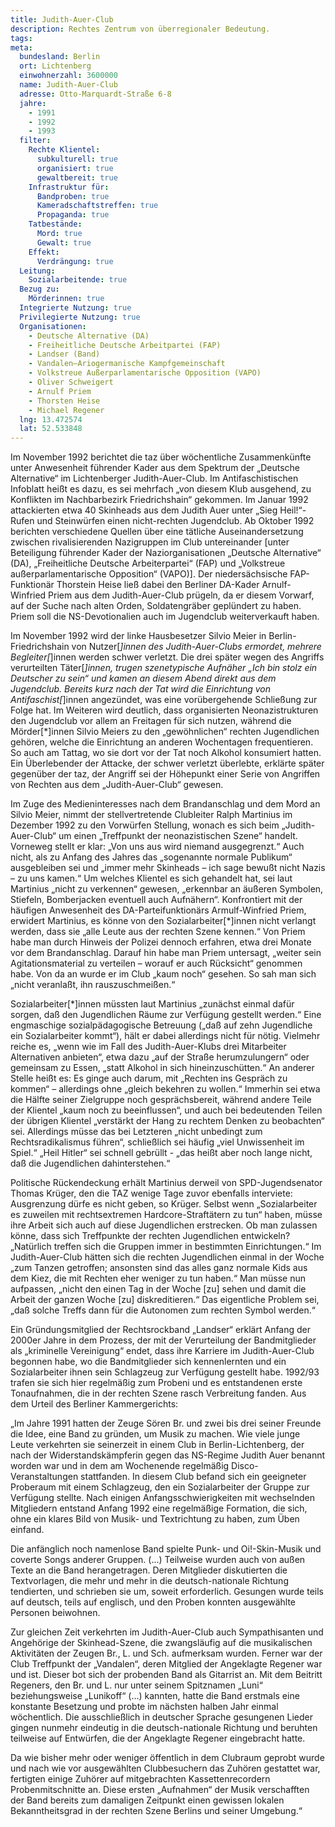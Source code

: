 ```yaml
---
title: Judith-Auer-Club
description: Rechtes Zentrum von überregionaler Bedeutung.
tags:
meta:
  bundesland: Berlin
  ort: Lichtenberg
  einwohnerzahl: 3600000
  name: Judith-Auer-Club
  adresse: Otto-Marquardt-Straße 6-8
  jahre: 
    - 1991
    - 1992
    - 1993
  filter:
    Rechte Klientel:
      subkulturell: true
      organisiert: true
      gewaltbereit: true
    Infrastruktur für:
      Bandproben: true
      Kameradschaftstreffen: true
      Propaganda: true
    Tatbestände:
      Mord: true
      Gewalt: true
    Effekt:
      Verdrängung: true
  Leitung:
    Sozialarbeitende: true
  Bezug zu:
    Mörderinnen: true
  Integrierte Nutzung: true
  Privilegierte Nutzung: true
  Organisationen: 
    - Deutsche Alternative (DA)
    - Freiheitliche Deutsche Arbeitpartei (FAP)
    - Landser (Band)
    - Vandalen–Ariogermanische Kampfgemeinschaft
    - Volkstreue Außerparlamentarische Opposition (VAPO)
    - Oliver Schweigert
    - Arnulf Priem
    - Thorsten Heise
    - Michael Regener
  lng: 13.472574
  lat: 52.533848
---
```


Im November 1992 berichtet die taz über wöchentliche Zusammenkünfte unter Anwesenheit führender Kader aus dem Spektrum der „Deutsche Alternative“ im Lichtenberger Judith-Auer-Club. Im Antifaschistischen Infoblatt heißt es dazu, es sei mehrfach „von diesem Klub ausgehend, zu Konflikten im Nachbarbezirk Friedrichshain“ gekommen. Im Januar 1992 attackierten etwa 40 Skinheads aus dem Judith Auer unter „Sieg Heil!“-Rufen und Steinwürfen einen nicht-rechten Jugendclub. Ab Oktober 1992 berichten verschiedene Quellen über eine tätliche Auseinandersetzung zwischen rivalisierenden Nazigruppen im Club untereinander [unter Beteiligung führender Kader der Naziorganisationen „Deutsche Alternative“ (DA), „Freiheitliche Deutsche Arbeiterpartei“ (FAP) und „Volkstreue außerparlamentarische Opposition“ (VAPO)]. Der niedersächsische FAP-Funktionär Thorstein Heise ließ dabei den Berliner DA-Kader Arnulf-Winfried Priem aus dem Judith-Auer-Club prügeln, da er diesem Vorwarf, auf der Suche nach alten Orden, Soldatengräber geplündert zu haben. Priem soll die NS-Devotionalien auch im Jugendclub weiterverkauft haben.

Im November 1992 wird der linke Hausbesetzer Silvio Meier in Berlin-Friedrichshain von Nutzer[*]innen des Judith-Auer-Clubs ermordet, mehrere Begleiter[*]innen werden schwer verletzt. Die drei später wegen des Angriffs verurteilten Täter[*]innen, trugen szenetypische Aufnäher „Ich bin stolz ein Deutscher zu sein“ und kamen an diesem Abend direkt aus dem Jugendclub. Bereits kurz nach der Tat wird die Einrichtung von Antifaschist[*]innen angezündet, was eine vorübergehende Schließung zur Folge hat. Im Weiteren wird deutlich, dass organisierten Neonazistrukturen den Jugendclub vor allem an Freitagen für sich nutzen, während die Mörder[*]innen Silvio Meiers zu den „gewöhnlichen“ rechten Jugendlichen gehören, welche die Einrichtung an anderen Wochentagen frequentieren. So auch am Tattag, wo sie dort vor der Tat noch Alkohol konsumiert hatten. Ein Überlebender der Attacke, der schwer verletzt überlebte, erklärte später gegenüber der taz, der Angriff sei der Höhepunkt einer Serie von Angriffen von Rechten aus dem „Judith-Auer-Club“ gewesen.

Im Zuge des Medieninteresses nach dem Brandanschlag und dem Mord an Silvio Meier, nimmt der stellvertretende Clubleiter Ralph Martinius im Dezember 1992 zu den Vorwürfen Stellung, wonach es sich beim „Judith-Auer-Club“ um einen „Treffpunkt der neonazistischen Szene“ handelt. Vorneweg stellt er klar: „Von uns aus wird niemand ausgegrenzt.“ Auch nicht, als zu Anfang des Jahres das „sogenannte normale Publikum“ ausgebleiben sei und „immer mehr Skinheads – ich sage bewußt nicht Nazis – zu uns kamen.“ Um welches Klientel es sich gehandelt hat, sei laut Martinius „nicht zu verkennen“ gewesen, „erkennbar an äußeren Symbolen, Stiefeln, Bomberjacken eventuell auch Aufnähern“. Konfrontiert mit der häufigen Anwesenheit des DA-Parteifunktionärs Armulf-Winfried Priem, erwidert Martinius, es könne von den Sozialarbeiter[*]innen nicht verlangt werden, dass sie „alle Leute aus der rechten Szene kennen.“ Von Priem habe man durch Hinweis der Polizei dennoch erfahren, etwa drei Monate vor dem Brandanschlag. Darauf hin habe man Priem untersagt, „weiter sein Agitationsmaterial zu verteilen – worauf er auch Rücksicht“ genommen habe. Von da an wurde er im Club „kaum noch“ gesehen. So sah man sich „nicht veranlaßt, ihn rauszuschmeißen.“ 

Sozialarbeiter[*]innen müssten laut Martinius „zunächst einmal dafür sorgen, daß den Jugendlichen Räume zur Verfügung gestellt werden.“ Eine engmaschige sozialpädagogische Betreuung („daß auf zehn Jugendliche ein Sozialarbeiter kommt“), hält er dabei allerdings nicht für nötig. Vielmehr reiche es, „wenn wie im Fall des Judith-Auer-Klubs drei Mitarbeiter Alternativen anbieten“, etwa dazu „auf der Straße herumzulungern“ oder gemeinsam zu Essen, „statt Alkohol in sich hineinzuschütten.“ An anderer Stelle heißt es: Es ginge auch darum, mit „Rechten ins Gespräch zu kommen“ – allerdings ohne „gleich bekehren zu wollen.“ Immerhin sei etwa die Hälfte seiner Zielgruppe noch gesprächsbereit, während andere Teile der Klientel „kaum noch zu beeinflussen“, und auch bei bedeutenden Teilen der übrigen Klientel „verstärkt der Hang zu rechtem Denken zu beobachten“ sei. Allerdings müsse das bei Letzteren „nicht unbedingt zum Rechtsradikalismus führen“, schließlich sei häufig „viel Unwissenheit im Spiel.“ „Heil Hitler“ sei schnell gebrüllt - „das heißt aber noch lange nicht, daß die Jugendlichen dahinterstehen.“

Politische Rückendeckung erhält Martinius derweil von SPD-Jugendsenator Thomas Krüger, den die TAZ wenige Tage zuvor ebenfalls interviete: Ausgrenzung dürfe es nicht geben, so Krüger. Selbst wenn „Sozialarbeiter es zuweilen mit rechtsextremen Hardcore-Straftätern zu tun“ haben, müsse ihre Arbeit sich auch auf diese Jugendlichen erstrecken. Ob man zulassen könne, dass sich Treffpunkte der rechten Jugendlichen entwickeln? „Natürlich treffen sich die Gruppen immer in bestimmten Einrichtungen.“ Im Judith-Auer-Club hätten sich die rechten Jugendlichen einmal in der Woche „zum Tanzen getroffen; ansonsten sind das alles ganz normale Kids aus dem Kiez, die mit Rechten eher weniger zu tun haben.“ Man müsse nun aufpassen, „nicht den einen Tag in der Woche [zu] sehen und damit die Arbeit der ganzen Woche [zu] diskreditieren.“ Das eigentliche Problem sei, „daß solche Treffs dann für die Autonomen zum rechten Symbol werden.“

Ein Gründungsmitglied der Rechtsrockband „Landser“ erklärt Anfang der 2000er Jahre in dem Prozess, der mit der Verurteilung der Bandmitglieder als „kriminelle Vereinigung“ endet, dass ihre Karriere im Judith-Auer-Club begonnen habe, wo die Bandmitglieder sich kennenlernten und ein Sozialarbeiter ihnen sein Schlagzeug zur Verfügung gestellt habe. 1992/93 trafen sie sich hier regelmäßig zum Probeni und es entstandenen erste Tonaufnahmen, die in der rechten Szene rasch Verbreitung fanden. Aus dem Urteil des Berliner Kammergerichts:  

„Im Jahre 1991 hatten der Zeuge Sören Br. und zwei bis drei seiner Freunde die Idee, eine Band zu gründen, um Musik zu machen. Wie viele junge Leute verkehrten sie seinerzeit in einem Club in Berlin-Lichtenberg, der nach der Widerstandskämpferin gegen das NS-Regime Judith Auer benannt worden war und in dem am Wochenende regelmäßig Disco-Veranstaltungen stattfanden. In diesem Club befand sich ein geeigneter Proberaum mit einem Schlagzeug, den ein Sozialarbeiter der Gruppe zur Verfügung stellte. Nach einigen Anfangsschwierigkeiten mit wechselnden Mitgliedern entstand Anfang 1992 eine regelmäßige Formation, die sich, ohne ein klares Bild von Musik- und Textrichtung zu haben, zum Üben einfand. 

Die anfänglich noch namenlose Band spielte Punk- und Oi!-Skin-Musik und coverte Songs anderer Gruppen. (...) Teilweise wurden auch von außen Texte an die Band herangetragen. Deren Mitglieder diskutierten die Textvorlagen, die mehr und mehr in die deutsch-nationale Richtung tendierten, und schrieben sie um, soweit erforderlich. Gesungen wurde teils auf deutsch, teils auf englisch, und den Proben konnten ausgewählte Personen beiwohnen. 

Zur gleichen Zeit verkehrten im Judith-Auer-Club auch Sympathisanten und Angehörige der Skinhead-Szene, die zwangsläufig auf die musikalischen Aktivitäten der Zeugen Br., L. und Sch. aufmerksam wurden. Ferner war der Club Treffpunkt der „Vandalen“, deren Mitglied der Angeklagte Regener war und ist. Dieser bot sich der probenden Band als Gitarrist an. Mit dem Beitritt Regeners, den Br. und L. nur unter seinem Spitznamen „Luni“ beziehungsweise „Lunikoff“ (...) kannten, hatte die Band erstmals eine konstante Besetzung und probte im nächsten halben Jahr einmal wöchentlich. Die ausschließlich in deutscher Sprache gesungenen Lieder gingen nunmehr eindeutig in die deutsch-nationale Richtung und beruhten teilweise auf Entwürfen, die der Angeklagte Regener eingebracht hatte.

Da wie bisher mehr oder weniger öffentlich in dem Clubraum geprobt wurde und nach wie vor ausgewählten Clubbesuchern das Zuhören gestattet war, fertigten einige Zuhörer auf mitgebrachten Kassettenrecordern Probenmitschnitte an. Diese ersten „Aufnahmen“ der Musik verschafften der Band bereits zum damaligen Zeitpunkt einen gewissen lokalen Bekanntheitsgrad in der rechten Szene Berlins und seiner Umgebung.“